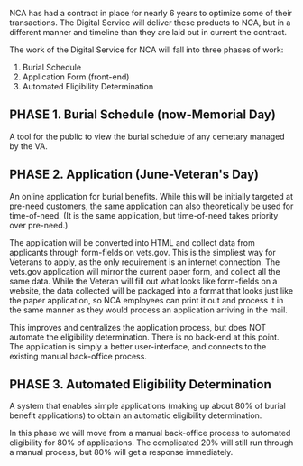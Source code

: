 NCA has had a contract in place for nearly 6 years to optimize some of their transactions. The Digital Service will deliver these products to NCA, but in a different manner and timeline than they are laid out in current the contract. 

The work of the Digital Service for NCA will fall into three phases of work: 
1. Burial Schedule
2. Application Form (front-end) 
3. Automated Eligibility Determination

## PHASE 1. Burial Schedule (now-Memorial Day) 
A tool for the public to view the burial schedule of any cemetary managed by the VA. 

## PHASE 2. Application (June-Veteran's Day) 
An online application for burial benefits. While this will be initially targeted at pre-need customers, the same application can also theoretically be used for time-of-need. (It is the same application, but time-of-need takes priority over pre-need.)  

The application will be converted into HTML and collect data from applicants through form-fields on vets.gov. This is the simpliest way for Veterans to apply, as the only requirement is an internet connection. The vets.gov application will mirror the current paper form, and collect all the same data. While the Veteran will fill out what looks like form-fields on a website, the data collected will be packaged into a format that looks just like the paper application, so NCA employees can print it out and process it in the same manner as they would process an application arriving in the mail. 

This improves and centralizes the application process, but does NOT automate the eligibility determination. There is no back-end at this point. The application is simply a better user-interface, and connects to the existing manual back-office process. 

## PHASE 3. Automated Eligibility Determination 
A system that enables simple applications (making up about 80% of burial benefit applications) to obtain an automatic eligibility determination. 

In this phase we will move from a manual back-office process to automated eligibility for 80% of applications. The complicated 20% will still run through a manual process, but 80% will get a response immediately. 

